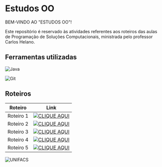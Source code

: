 # Estudos OO

BEM-VINDO AO "ESTUDOS OO"!

Este repositório é reservado às atividades referentes aos roteiros das aulas de Programação de Soluções Computacionais, ministrada pelo professor Carlos Helano.

## Ferramentas utilizadas

![Java](https://img.shields.io/badge/Java-008000?style=for-the-badge&logo=java&logoColor=black)

![Git](https://img.shields.io/badge/Git-008000?style=for-the-badge&logo=git&logoColor=white)

## Roteiros

| Roteiro | Link |
|-----------|---------|
| Roteiro 1 | [![CLIQUE AQUI](https://img.shields.io/badge/CLIQUE%20AQUI-008000)](https://docs.google.com/document/d/1TUVJg5SzC7oSzFfyJo10HJJuxE1mkR3W/edit?usp=sharing&ouid=118144196719572213428&rtpof=true&sd=true)
| Roteiro 2 | [![CLIQUE AQUI](https://img.shields.io/badge/CLIQUE%20AQUI-008000)](https://docs.google.com/document/d/1XTteMxETphk3Uebw2Gdmq7ILfHQoRvqm/edit?usp=sharing&ouid=118144196719572213428&rtpof=true&sd=true)
| Roteiro 3 | [![CLIQUE AQUI](https://img.shields.io/badge/CLIQUE%20AQUI-008000)](https://docs.google.com/document/d/1FpPR8YadpG1fjo96CLiw5OlNwAiQ2CzH/edit?usp=sharing&ouid=118144196719572213428&rtpof=true&sd=true)
| Roteiro 4 | [![CLIQUE AQUI](https://img.shields.io/badge/CLIQUE%20AQUI-008000)](https://docs.google.com/document/d/1z306NIZZ4cXM3YQOtiy2Ib7ortJC86RN/edit?usp=sharing&ouid=118144196719572213428&rtpof=true&sd=true)
| Roteiro 5 | [![CLIQUE AQUI](https://img.shields.io/badge/CLIQUE%20AQUI-008000)](https://drive.google.com/file/d/1wetW3n-ecg-uWwiRG8BicJp864OOvX0d/view?usp=sharing)


![UNIFACS](https://aic.unifacs.br/unifacs.jpg)
